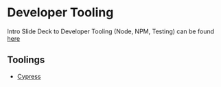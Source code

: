 # Developer Tooling

Intro Slide Deck to Developer Tooling (Node, NPM, Testing) can be found [here](https://docs.google.com/presentation/d/176YMXasMpmr7qNVB0y3xhk0ZP2VNsk5zPpCfhk49XeI)

## Toolings

- [Cypress](cypress.md)
